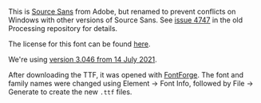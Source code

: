 This is [Source Sans](https://github.com/adobe-fonts/source-sans) from Adobe, but renamed to
prevent conflicts on Windows with other versions of Source Sans. See [issue 4747](https://github.com/processing/processing/issues/4747) in the old Processing repository for details. 

The license for this font can be found [here](https://github.com/adobe-fonts/source-sans/blob/release/LICENSE.md).

We're using [version 3.046 from 14 July 2021](https://github.com/adobe-fonts/source-sans/releases/tag/3.046R). 

After downloading the TTF, it was opened with [FontForge](https://fontforge.org/). The font and family names were changed using Element → Font Info, followed by File → Generate to create the new `.ttf` files.
